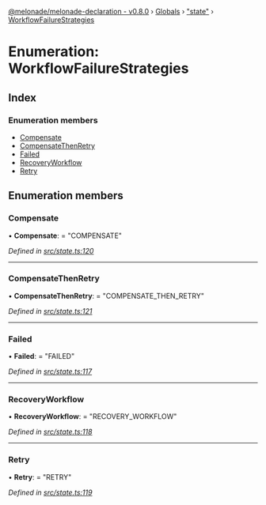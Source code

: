 [@melonade/melonade-declaration - v0.8.0](../README.md) › [Globals](../globals.md) › ["state"](../modules/_state_.md) › [WorkflowFailureStrategies](_state_.workflowfailurestrategies.md)

# Enumeration: WorkflowFailureStrategies

## Index

### Enumeration members

* [Compensate](_state_.workflowfailurestrategies.md#compensate)
* [CompensateThenRetry](_state_.workflowfailurestrategies.md#compensatethenretry)
* [Failed](_state_.workflowfailurestrategies.md#failed)
* [RecoveryWorkflow](_state_.workflowfailurestrategies.md#recoveryworkflow)
* [Retry](_state_.workflowfailurestrategies.md#retry)

## Enumeration members

###  Compensate

• **Compensate**: = "COMPENSATE"

*Defined in [src/state.ts:120](https://github.com/devit-tel/melonade-declaration/blob/eb487fd/src/state.ts#L120)*

___

###  CompensateThenRetry

• **CompensateThenRetry**: = "COMPENSATE_THEN_RETRY"

*Defined in [src/state.ts:121](https://github.com/devit-tel/melonade-declaration/blob/eb487fd/src/state.ts#L121)*

___

###  Failed

• **Failed**: = "FAILED"

*Defined in [src/state.ts:117](https://github.com/devit-tel/melonade-declaration/blob/eb487fd/src/state.ts#L117)*

___

###  RecoveryWorkflow

• **RecoveryWorkflow**: = "RECOVERY_WORKFLOW"

*Defined in [src/state.ts:118](https://github.com/devit-tel/melonade-declaration/blob/eb487fd/src/state.ts#L118)*

___

###  Retry

• **Retry**: = "RETRY"

*Defined in [src/state.ts:119](https://github.com/devit-tel/melonade-declaration/blob/eb487fd/src/state.ts#L119)*

